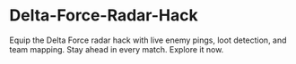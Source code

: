 # Delta-Force-Radar-Hack
Equip the Delta Force radar hack with live enemy pings, loot detection, and team mapping. Stay ahead in every match. Explore it now.

